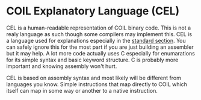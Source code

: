 # COIL Explanatory Language (CEL)

CEL is a human-readable representation of COIL binary code. This is not a realy language as such though some compilers may implement this. CEL is a language used for explanations especially in the [standard section](./coil/std.md). You can safely ignore this for the most part if you are just building an assembler but it may help. A lot more code actually uses C especially for enumarations for its simple syntax and basic keyword structure. C is probably more important and knowing assembly won't hurt.

CEL is based on assembly syntax and most likely will be different from languages you know. Simple instructions that map directly to COIL which itself can map in some way or another to a native instruction.

